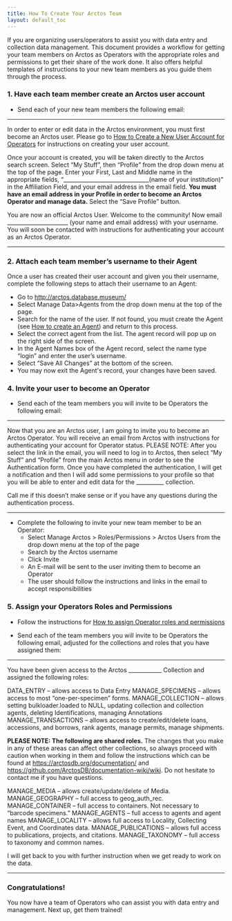 ```yaml
---
title: How To Create Your Arctos Team
layout: default_toc
---
```


If you are organizing users/operators to assist you with data entry and collection data management.  This document provides a workflow for getting your team members on Arctos as Operators with the appropriate roles and permissions to get their share of the work done.  It also offers helpful templates of instructions to your new team members as you guide them through the process.

### 1.	Have each team member create an Arctos user account

* Send each of your new team members the following email:

---

In order to enter or edit data in the Arctos environment, you must first become an Arctos user.  Please go to [How to Create a New User Account for Operators](https://github.com/ArctosDB/documentation-wiki/wiki/How-to-Create-a-New-User-Account-%28for-Operators%29) for instructions on creating your user account.

Once your account is created, you will be taken directly to the Arctos search screen.  Select “My Stuff”, then “Profile” from the drop down menu at the top of the page.  Enter your First, Last and Middle name in the appropriate fields, “_______________________________(name of your institution)” in the Affiliation Field, and your email address in the email field. **You must have an email address in your Profile in order to become an Arctos Operator and manage data.**
Select the “Save Profile” button.

You are now an official Arctos User.  Welcome to the community!  Now email ______________________ (your name and email address) with your username.  You will soon be contacted with instructions for authenticating your account as an Arctos Operator.

---

### 2.	Attach each team member’s username to their Agent

Once a user has created their user account and given you their username, complete the following steps to attach their username to an Agent:

 * Go to http://arctos.database.museum/
 * Select Manage Data>Agents from the drop down menu at the top of the page.  
 * Search for the name of the user.  If not found, you must create the Agent (see [How to create an Agent](https://github.com/ArctosDB/documentation-wiki/wiki/How-to-Create-Agents)) and return to this process.
 * Select the correct agent from the list.  The agent record will pop up on the right side of the screen.
 * In the Agent Names box of the Agent record, select the name type “login” and enter the user’s username.
 * Select “Save All Changes” at the bottom of the screen.
 * You may now exit the Agent's record, your changes have been saved.

### 4.	Invite your user to become an Operator

* Send each of the team members you will invite to be Operators the following email:

---

Now that you are an Arctos user, I am going to invite you to become an Arctos Operator.  You will receive an email from Arctos with instructions for authenticating your account for Operator status.  PLEASE NOTE: After you select the link in the email, you will need to log in to Arctos, then select “My Stuff” and “Profile” from the main Arctos menu in order to see the Authentication form.  Once you have completed the authentication, I will get a notification and then I will add some permissions to your profile so that you will be able to enter and edit data for the __________ collection.

Call me if this doesn’t make sense or if you have any questions during the authentication process.

---

* Complete the following to invite your new team member to be an Operator:
    * Select Manage Arctos > Roles/Permissions > Arctos Users from the drop down menu at the top of the page
    * Search by the Arctos username
    * Click Invite
    * An E-mail will be sent to the user inviting them to become an Operator
    * The user should follow the instructions and links in the email to accept responsibilities

### 5.	Assign your Operators Roles and Permissions

* Follow the instructions for [How to assign Operator roles and permissions](https://github.com/ArctosDB/documentation-wiki/wiki/How-to-assign-Operator-roles-and-permissions)

* Send each of the team members you will invite to be Operators the following email, adjusted for the collections and roles that you have assigned them:

---

You have been given access to the Arctos ____________ Collection and assigned the following roles:

DATA_ENTRY – allows access to Data Entry
MANAGE_SPECIMENS – allows access to most “one-per-specimen” forms.
MANAGE_COLLECTION – allows setting bulkloader.loaded to NULL, updating collection and collection agents, deleting Identifications, managing Annotations
MANAGE_TRANSACTIONS – allows access to create/edit/delete loans, accessions, and borrows, rank agents, manage permits, manage shipments.

**PLEASE NOTE:  The following are shared roles.**  The changes that you make in any of these areas can affect other collections, so always proceed with caution when working in them and follow the instructions which can be found at https://arctosdb.org/documentation/ and https://github.com/ArctosDB/documentation-wiki/wiki.  Do not hesitate to contact me if you have questions.

MANAGE_MEDIA – allows create/update/delete of Media.
MANAGE_GEOGRAPHY – full access to geog_auth_rec.
MANAGE_CONTAINER – full access to containers. Not necessary to “barcode specimens.”
MANAGE_AGENTS – full access to agents and agent names
MANAGE_LOCALITY – allows full access to Locality, Collecting Event, and Coordinates data.
MANAGE_PUBLICATIONS – allows full access to publications, projects, and citations.
MANAGE_TAXONOMY – full access to taxonomy and common names.

I will get back to you with further instruction when we get ready to work on the data.

---

### Congratulations!
You now have a team of Operators who can assist you with data entry and management.  Next up, get them trained!
